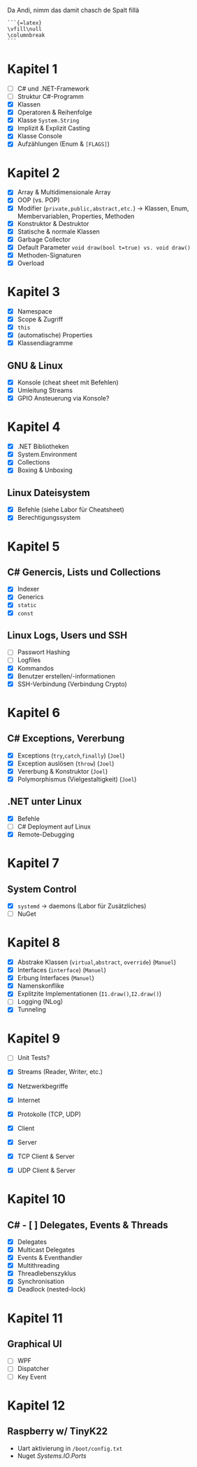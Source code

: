 Da Andi, nimm das damit chasch de Spalt fillä

````
```{=latex}
\vfill\null
\columnbreak
```
````

# Kapitel 1

- [ ] C# und .NET-Framework
- [ ] Struktur C#-Programm
- [x] Klassen
- [x] Operatoren & Reihenfolge
- [x] Klasse `System.String`
- [x] Implizit & Explizit Casting
- [x] Klasse Console
- [x] Aufzählungen (Enum & `[FLAGS]`)

# Kapitel 2

- [x] Array & Multidimensionale Array 
- [x] OOP (vs. POP)
- [x] Modifier (`private,public,abstract,etc.`) -> Klassen, Enum, Membervariablen, Properties, Methoden
- [x] Konstruktor & Destruktor
- [x] Statische & normale Klassen
- [x] Garbage Collector
- [x] Default Parameter `void draw(bool t=true) vs. void draw()`
- [x] Methoden-Signaturen
- [x] Overload

# Kapitel 3

- [x] Namespace
- [x] Scope & Zugriff
- [x] `this`
- [x] (automatische) Properties
- [x] Klassendiagramme

## GNU & Linux

- [x] Konsole (cheat sheet mit Befehlen)
- [x] Umleitung Streams
- [x] GPIO Ansteuerung via Konsole?

# Kapitel 4

- [x] .NET Bibliotheken
- [x] System.Environment
- [x] Collections
- [x] Boxing & Unboxing

## Linux Dateisystem

- [x] Befehle (siehe Labor für Cheatsheet)
- [x] Berechtigungssystem

# Kapitel 5

## C# Genercis, Lists und Collections

- [x] Indexer
- [x] Generics
- [x] `static`
- [x] `const`

## Linux Logs, Users und SSH

- [ ] Passwort Hashing
- [ ] Logfiles
- [x] Kommandos
- [x] Benutzer erstellen/-informationen
- [x] SSH-Verbindung (Verbindung Crypto)

# Kapitel 6

## C# Exceptions, Vererbung

- [x] Exceptions (`try`,`catch`,`finally`)  (`Joel`)
- [x] Exception auslösen (`throw`)          (`Joel`)
- [x] Vererbung & Konstruktor               (`Joel`)
- [x] Polymorphismus (Vielgestaltigkeit)    (`Joel`)

## .NET unter Linux

- [x] Befehle
- [ ] C# Deployment auf Linux
- [x] Remote-Debugging

# Kapitel 7

## System Control

- [x] `systemd` -> daemons (Labor für Zusätzliches)
- [ ] NuGet

# Kapitel 8

- [x] Abstrake Klassen (`virtual`,`abstract`, `override`)   (`Manuel`)
- [x] Interfaces (`interface`)                              (`Manuel`)
- [x] Erbung Interfaces                                     (`Manuel`)
- [x] Namenskonflike 
- [x] Explitzite Implementationen (`I1.draw()`,`I2.draw()`)
- [ ] Logging (NLog)
- [x] Tunneling

# Kapitel 9

- [ ] Unit Tests?
- [x] Streams (Reader, Writer, etc.)

- [x] Netzwerkbegriffe
- [x] Internet
- [x] Protokolle (TCP, UDP)
- [x] Client 
- [x] Server

- [x] TCP Client & Server
- [x] UDP Client & Server

# Kapitel 10

## C# - [ ] Delegates, Events & Threads

- [x] Delegates
- [x] Multicast Delegates
- [x] Events & Eventhandler
- [x] Multithreading
- [x] Threadlebenszyklus
- [x] Synchronisation
- [x] Deadlock (nested-lock)

# Kapitel 11

## Graphical UI

- [ ] WPF
- [ ] Dispatcher
- [ ] Key Event

# Kapitel 12

## Raspberry w/ TinyK22

- Uart aktivierung in `/boot/config.txt`
- Nuget *Systems.IO.Ports*
